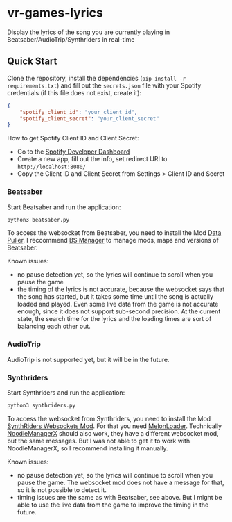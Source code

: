 # vr-games-lyrics
Display the lyrics of the song you are currently playing in Beatsaber/AudioTrip/Synthriders in real-time

## Quick Start
Clone the repository, install the dependencies (`pip install -r requirements.txt`) and fill out the `secrets.json` file with your Spotify credentials (if this file does not exist, create it):
```json
{
    "spotify_client_id": "your_client_id",
    "spotify_client_secret": "your_client_secret"
}
```

How to get Spotify Client ID and Client Secret:
- Go to the [Spotify Developer Dashboard](https://developer.spotify.com/dashboard/)
- Create a new app, fill out the info, set redirect URI to `http://localhost:8080/`
- Copy the Client ID and Client Secret from Settings > Client ID and Secret

### Beatsaber
Start Beatsaber and run the application:
```bash
python3 beatsaber.py
```
To access the websocket from Beatsaber, you need to install the Mod [Data Puller](https://github.com/ReadieFur/BSDataPuller). I reccommend [BS Manager](https://github.com/Zagrios/bs-manager) to manage mods, maps and versions of Beatsaber.

Known issues:
- no pause detection yet, so the lyrics will continue to scroll when you pause the game
- the timing of the lyrics is not accurate, because the websocket says that the song has started, but it takes some time until the song is actually loaded and played. Even some live data from the game is not accurate enough, since it does not support sub-second precision. At the current state, the search time for the lyrics and the loading times are sort of balancing each other out.

### AudioTrip

AudioTrip is not supported yet, but it will be in the future.

### Synthriders

Start Synthriders and run the application:
```bash
python3 synthriders.py
```

To access the websocket from Synthriders, you need to install the Mod [SynthRiders Websockets Mod](https://github.com/bookdude13/SynthRiders-Websockets-Mod). For that you need [MelonLoader](https://github.com/LavaGang/MelonLoader). Technically [NoodleManagerX](https://github.com/tommaier123/NoodleManagerX) should also work, they have a different websocket mod, but the same messages. But I was not able to get it to work with NoodleManagerX, so I recommend installing it manually.

Known issues:
- no pause detection yet, so the lyrics will continue to scroll when you pause the game. The websocket mod does not have a message for that, so it is not possible to detect it.
- timing issues are the same as with Beatsaber, see above. But I might be able to use the live data from the game to improve the timing in the future.